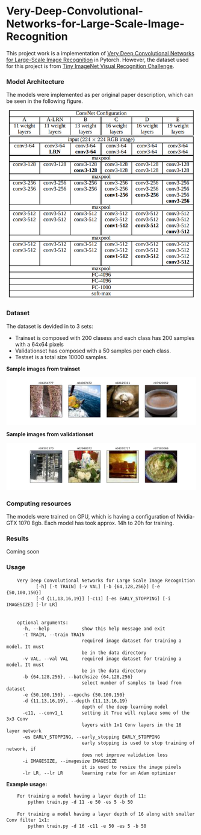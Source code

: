 


# Very-Deep-Convolutional-Networks-for-Large-Scale-Image-Recognition

This project work is a implementation of [Very Deep Convolutional Networks for Large-Scale Image Recognition](https://arxiv.org/pdf/1409.1556.pdf) in Pytorch. 
However, the dataset used for this project is from [Tiny ImageNet Visual Recognition Challenge](https://tiny-imagenet.herokuapp.com/). 

### Model Architecture
The models were implemented as per original paper description, which can be seen in the following figure.

![Model Architecture](figures/ConNet_config.png)

### Dataset

The dataset is devided in to 3 sets:

- Trainset is composed with 200 clasess and each class has 200 samples with a 64x64 pixels
- Validationset has composed with a 50 samples per each class. 
- Testset is a total size 10000 samples.

<b>Sample images from trainset</b>

![trainsample](figures/train_sample.png)

<b>Sample images from validationset</b>

![valsample](figures/val_sample.png)


### Computing resources 
The models were trained on GPU, which is having a configuration of Nvidia-GTX 1070 8gb. Each model has took approx. 14h to 20h for training.  

### Results

Coming soon


### Usage

        Very Deep Convolutional Networks for Large Scale Image Recognition
               [-h] [-t TRAIN] [-v VAL] [-b {64,128,256}] [-e {50,100,150}]
               [-d {11,13,16,19}] [-c11] [-es EARLY_STOPPING] [-i IMAGESIZE] [-lr LR]


        optional arguments:
          -h, --help            show this help message and exit
          -t TRAIN, --train TRAIN
                                required image dataset for training a model. It must
                                be in the data directory
          -v VAL, --val VAL     required image dataset for training a model. It must
                                be in the data directory
          -b {64,128,256}, --batchsize {64,128,256}
                                select number of samples to load from dataset
          -e {50,100,150}, --epochs {50,100,150}
          -d {11,13,16,19}, --depth {11,13,16,19}
                                depth of the deep learning model
          -c11, --conv1_1       setting it True will replace some of the 3x3 Conv
                                layers with 1x1 Conv layers in the 16 layer network
          -es EARLY_STOPPING, --early_stopping EARLY_STOPPING
                                early stopping is used to stop training of network, if
                                does not improve validation loss
          -i IMAGESIZE, --imagesize IMAGESIZE
                                it is used to resize the image pixels
          -lr LR, --lr LR       learning rate for an Adam optimizer


<b>Example usage:</b>

        For training a model having a layer depth of 11:
            python train.py -d 11 -e 50 -es 5 -b 50 
           
        For training a model having a layer depth of 16 along with smaller Conv filter 1x1:
            python train.py -d 16 -c11 -e 50 -es 5 -b 50 

